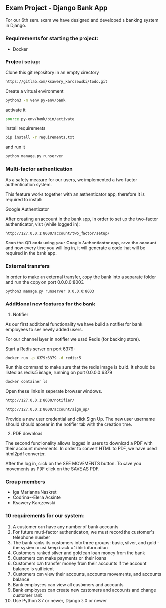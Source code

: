 ## Exam Project - Django Bank App

For our 6th sem. exam we have designed and developed a banking system in Django.

### Requirements for starting the project:

- Docker

### Project setup:

Clone this git repository in an empty directory

```bash
https://gitlab.com/ksawery_karczewski/todo.git
```

Create a virtual environment

```bash
python3 -m venv py-env/bank
```

activate it

```bash
source py-env/bank/bin/activate
```

install requirements

```bash
pip install -r requirements.txt
```

and run it

```bash
python manage.py runserver
```

### Multi-factor authentication
As a safety measure for our users, we implemented a two-factor authentication system. 

This feature works together with an authenticator app, therefore it is required to install:

Google Authenticator

After creating an account in the bank app, in order to set up the two-factor authenticator, visit (while logged in):

```bash
http://127.0.0.1:8000/account/two_factor/setup/
```

Scan the QR code using your Google Authenticator app, save the account and now every time you will log in, it will generate a code that will be required in the bank app. 

### External transfers

In order to make an external transfer, copy the bank into a separate folder and run the copy on port 0.0.0.0:8003.

```bash
python3 manage.py runserver 0.0.0.0:8003
```

### Additional new features for the bank

1. Notifier

As our first additional functionality we have build a notifier for bank employees to see newly added users.

For our channel layer in notifier we used Redis (for backing store).

Start a Redis server on port 6379:

```bash
docker run -p 6379:6379 -d redis:5
```

Run this command to make sure that the redis image is build. It should be listed as redis:5 image, running on port 0.0.0.0:6379

```bash
docker container ls
```

Open these links in seperate browser windows.

```bash
http://127.0.0.1:8000/notifier/
```

```bash
http://127.0.0.1:8000/account/sign_up/
```

Provide a new user credential and click Sign Up. The new user username should should appear in the notifier tab with the creation time.

2. PDF download

The second functionality allows logged in users to download a PDF with their account movements. In order to convert HTML to PDF, we have used html2pdf converter.

After the log in, click on the SEE MOVEMENTS button. To save you movements as PDF click on the SAVE AS PDF.

### Group members

- Iga Marianna Naskret
- Codrina--Elena Acsinte
- Ksawery Karczewski

### 10 requirements for our system:

1. A customer can have any number of bank accounts
2. For future multi-factor authentication, we must record the customer's telephone number
3. The bank ranks its customers into three groups: basic, silver, and gold - the system must keep track of this information
4. Customers ranked silver and gold can loan money from the bank
5. Customers can make payments on their loans
6. Customers can transfer money from their accounts if the account balance is sufficient
7. Customers can view their accounts, accounts movements, and accounts balance
8. Bank employees can view all customers and accounts
9. Bank employees can create new customers and accounts and change customer rank
10. Use Python 3.7 or newer, Django 3.0 or newer

